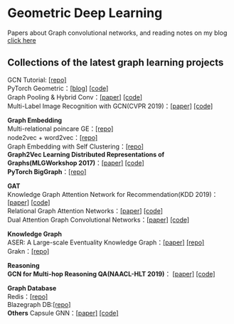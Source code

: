 # Geometric Deep Learning
Papers about Graph convolutional networks, and reading notes on my blog [click here](http://www.deepboy.club)  

## Collections of the latest graph learning projects  
GCN Tutorial: [[repo]](https://github.com/dbusbridge/gcn_tutorial)  
PyTorch Geometric：[[blog]](https://towardsdatascience.com/@huangkh19951228)  [[code]](https://github.com/khuangaf/Pytorch-Geometric-YooChoose)  
Graph Pooling & Hybrid Conv：[[paper]](https://arxiv.org/abs/1901.06965) [[code]](https://github.com/HongyangGao/hConv-gPool-Net)  
Multi-Label Image Recognition with GCN(CVPR 2019)：[[paper]](https://arxiv.org/abs/1904.03582) [[code]](https://github.com/chenzhaomin123/ML_GCN)  

**Graph Embedding**  
Multi-relational poincare GE：[[repo]](https://github.com/ibalazevic/multirelational-poincare)  
node2vec + word2vec：[[repo]](https://github.com/ixxi-dante/an2vec)  
Graph Embedding with Self Clustering：[[repo]](https://github.com/benedekrozemberczki/GEMSEC)  
**Graph2Vec Learning Distributed Representations of Graphs(MLGWorkshop 2017)**：[[paper]](https://arxiv.org/pdf/1707.05005) [[code]](https://github.com/benedekrozemberczki/graph2vec)  
**PyTorch BigGraph**：[[repo]](https://github.com/facebookresearch/PyTorch-BigGraph)  

**GAT**  
Knowledge Graph Attention Network for Recommendation(KDD 2019)：[[paper]](https://arxiv.org/abs/1905.07854) [[code]](https://github.com/xiangwang1223/knowledge_graph_attention_network)  
Relational Graph Attention Networks：[[paper]](https://arxiv.org/abs/1904.05811) [[code]](https://github.com/Babylonpartners/rgat)  
Dual Attention Graph Convolutional Networks：[[paper]](https://arxiv.org/abs/1904.02278) [[code]](https://github.com/dawenzi123/DAGCN)  

**Knowledge Graph**  
ASER: A Large-scale Eventuality Knowledge Graph：[[paper]](https://arxiv.org/abs/1905.00270) [[repo]](https://github.com/HKUST-KnowComp/ASER)  
Grakn：[[repo]](https://github.com/graknlabs/kglib)  

**Reasoning**  
**GCN for Multi-hop Reasoning QA(NAACL-HLT 2019)**： [[paper]](https://arxiv.org/abs/1904.04969)  [[code]](https://github.com/caoyu1991/BAG)  

**Graph Database**  
Redis：[[repo]](https://github.com/RedisGraph/RedisGraph)  
Blazegraph DB:[[repo]](https://github.com/blazegraph/database)  
**Others**
Capsule GNN：[[paper]](https://openreview.net/pdf?id=Byl8BnRcYm) [[code]](https://github.com/XinyiZ001/CapsGNN)
